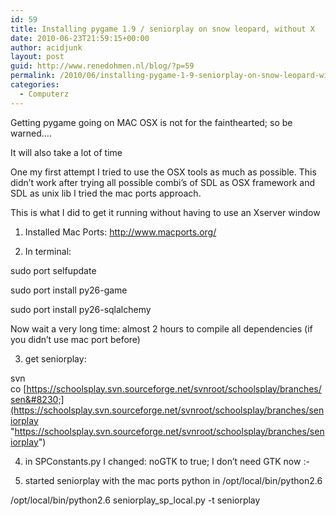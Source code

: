 ```yaml
---
id: 59
title: Installing pygame 1.9 / seniorplay on snow leopard, without X
date: 2010-06-23T21:59:15+00:00
author: acidjunk
layout: post
guid: http://www.renedohmen.nl/blog/?p=59
permalink: /2010/06/installing-pygame-1-9-seniorplay-on-snow-leopard-without-x/
categories:
  - Computerz
---
```

Getting pygame going on MAC OSX is not for the fainthearted; so be warned&#8230;.

It will also take a lot of time
  
One my first attempt I tried to use the OSX tools as much as possible. This didn&#8217;t work after trying all possible combi&#8217;s of SDL as OSX framework and SDL as unix lib I tried the mac ports approach.

This is what I did to get it running without having to use an Xserver window

1) Installed Mac Ports: <a href="http://www.macports.org/" target="_blank">http://www.macports.org/</a>

2) In terminal:
  
sudo port selfupdate
  
sudo port install py26-game
  
sudo port install py26-sqlalchemy

Now wait a very long time: almost 2 hours to compile all dependencies (if you didn&#8217;t use mac port before)

3) get seniorplay:
  
svn co [https://schoolsplay.svn.sourceforge.net/svnroot/schoolsplay/branches/sen&#8230;](https://schoolsplay.svn.sourceforge.net/svnroot/schoolsplay/branches/seniorplay "https://schoolsplay.svn.sourceforge.net/svnroot/schoolsplay/branches/seniorplay")

4) in SPConstants.py I changed: noGTK to true; I don&#8217;t need GTK now <img src="http://www.renedohmen.nl/blog/wp-includes/images/smilies/simple-smile.png" alt=":-)" class="wp-smiley" style="height: 1em; max-height: 1em;" />

5) started seniorplay with the mac ports python in /opt/local/bin/python2.6

/opt/local/bin/python2.6 seniorplay\_sp\_local.py -t seniorplay